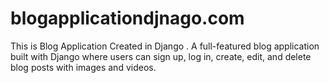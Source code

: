 # blogapplicationdjnago.com
This is Blog Application Created in Django . A full-featured blog application built with Django where users can sign up, log in, create, edit, and delete blog posts with images and videos. 

